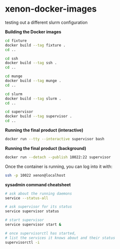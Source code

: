# xenon-docker-images
testing out a different slurm configuration

**Building the Docker images**

```bash
cd fixture
docker build --tag fixture .
cd ..

cd ssh
docker build --tag ssh .
cd ..

cd munge
docker build --tag munge .
cd ..

cd slurm
docker build --tag slurm .
cd ..

cd supervisor
docker build --tag supervisor .
cd ..

```


**Running the final product (interactive)**

```bash
docker run --tty --interactive supervisor bash
```

**Running the final product (background)**

```bash
docker run --detach --publish 10022:22 supervisor
```

Once the container is running, you can log into it with:

```bash
ssh -p 10022 xenon@localhost
```


**sysadmin command cheatsheet**

```bash
# ask about the running daemons
service --status-all

# ask supervisor for its status
service supervisor status

# start supervisor
service supervisor start &

# once supervisorctl has started,
# list the services it knows about and their status
supervisorctl -i
```


